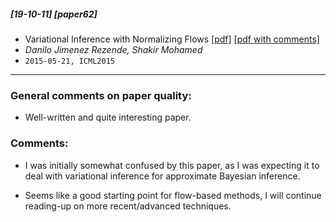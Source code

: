 ##### [19-10-11] [paper62]
- Variational Inference with Normalizing Flows [[pdf]](https://arxiv.org/abs/1505.05770) [[pdf with comments]](https://github.com/fregu856/papers/blob/master/commented_pdfs/Variational%20Inference%20with%20Normalizing%20Flows.pdf)
- *Danilo Jimenez Rezende, Shakir Mohamed*
- `2015-05-21, ICML2015`

****

### General comments on paper quality:
- Well-written and quite interesting paper.


### Comments:
- I was initially somewhat confused by this paper, as I was expecting it to deal with variational inference for approximate Bayesian inference.

- Seems like a good starting point for flow-based methods, I will continue reading-up on more recent/advanced techniques.
